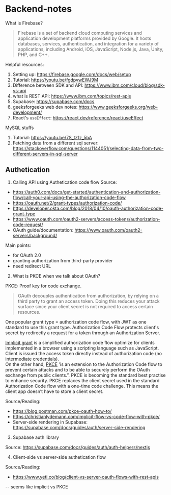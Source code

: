 # Backend-notes

What is Firebase?
> Firebase is a set of backend cloud computing services and application development platforms provided by Google. It hosts databases, services, authentication, and integration for a variety of applications, including Android, iOS, JavaScript, Node.js, Java, Unity, PHP, and C++.

Helpful resources:
1. Setting up: https://firebase.google.com/docs/web/setup
2. Tutorial: https://youtu.be/fgdpvwEWJ9M
3. Difference between SDK and API: https://www.ibm.com/cloud/blog/sdk-vs-api
4. what is REST API: https://www.ibm.com/topics/rest-apis
5. Supabase: https://supabase.com/docs
6. geeksforgeeks web dev notes: https://www.geeksforgeeks.org/web-development/
7. React's `useEffect`: https://react.dev/reference/react/useEffect

MySQL stuffs
1. Tutorial: https://youtu.be/7S_tz1z_5bA
2. Fetching data from a different sql server: https://stackoverflow.com/questions/1144051/selecting-data-from-two-different-servers-in-sql-server


## Authetication

1. Calling API using Authetication code flow
Source:
- https://auth0.com/docs/get-started/authentication-and-authorization-flow/call-your-api-using-the-authorization-code-flow
- https://oauth.net/2/grant-types/authorization-code/
- https://developer.okta.com/blog/2018/04/10/oauth-authorization-code-grant-type
- https://www.oauth.com/oauth2-servers/access-tokens/authorization-code-request/
- OAuth guide/documentation: https://www.oauth.com/oauth2-servers/background/

Main points: 
- for OAuth 2.0 
- granting authorization from third-party provider 
- need redirect URL

2. What is PKCE when we talk about OAuth?

PKCE: Proof key for code exchange.
> OAuth decouples authentication from authorization, by relying on a third party to grant an access token. Doing this reduces your attack surface since your client secret is not required to access certain resources.

One popular grant type = authorization code flow, with JWT as one standard to use this grant type. Authorization Code Flow protects client's secret by redirectly a request for a token through an Authorization Server. 

[Implicit grant](https://datatracker.ietf.org/doc/html/rfc6749#section-1.3.2) is a simplified authorization code flow optimize for clients implemented in a browser using a scripting language such as JavaScript. Client is issued the access token directly instead of authorization code (no intermediate credentials).  
On the other hand, [PKCE](https://oauth.net/2/pkce/) 'is an extension to the Authorization Code flow to prevent certain attacks and to be able to securely perform the OAuth exchange from public clients.”. PKCE is becoming the standard best practise to enhance security. PKCE replaces the client secret used in the standard Authorization Code flow with a one-time code challenge. This means the client app doesn’t have to store a client secret.

Source/Reading:
- https://blog.postman.com/pkce-oauth-how-to/
- https://christianlydemann.com/implicit-flow-vs-code-flow-with-pkce/
- Server-side rendering in Supabase: https://supabase.com/docs/guides/auth/server-side-rendering

3. Supabase auth library 

Source: https://supabase.com/docs/guides/auth/auth-helpers/nextjs

4. Client-side vs server-side authetication flow

Source/Reading:
- https://www.yeti.co/blog/client-vs-server-oauth-flows-with-rest-apis

-- seems like implicit vs PKCE 

